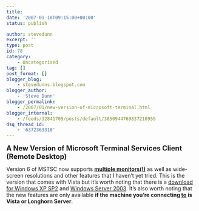 ```yaml
---
title: 
date: '2007-01-18T09:15:00+00:00'
status: publish

author: stevedunn
excerpt: ''
type: post
id: 78
category:
    - Uncategorised
tag: []
post_format: []
blogger_blog:
    - stevedunns.blogspot.com
blogger_author:
    - 'Steve Dunn'
blogger_permalink:
    - /2007/01/new-version-of-microsoft-terminal.html
blogger_internal:
    - /feeds/32841709/posts/default/3850944769837210959
dsq_thread_id:
    - '6372363310'
---
```

<span style="font-size:130%;">**A New Version of Microsoft Terminal Services Client (Remote Desktop)**</span>

Version 6 of MSTSC now supports **<u>multiple monitors(!)</u>** as well as wide-screen resolutions and other features that I haven’t yet tried. This is the version that comes with Vista but it’s worth noting that there is a [download for Windows XP SP2](http://www.microsoft.com/downloads/details.aspx?FamilyID=26f11f0c-0d18-4306-abcf-d4f18c8f5df9&DisplayLang=en) and [Windows Server 2003](http://www.microsoft.com/downloads/details.aspx?familyid=CC148041-577F-4201-B62C-D71ADC98ADB1&displaylang=en). It’s also worth noting that the new features are only available **if the machine you’re connecting <u>to</u> is Vista or Longhorn Server**.